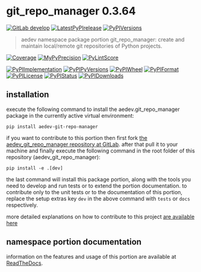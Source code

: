 <!-- THIS FILE IS EXCLUSIVELY MAINTAINED by the project aedev.aedev V0.3.17 -->
<!-- THIS FILE IS EXCLUSIVELY MAINTAINED by the project aedev.tpl_namespace_root V0.3.13 -->
# git_repo_manager 0.3.64

[![GitLab develop](https://img.shields.io/gitlab/pipeline/aedev-group/aedev_git_repo_manager/develop?logo=python)](
    https://gitlab.com/aedev-group/aedev_git_repo_manager)
[![LatestPyPIrelease](
    https://img.shields.io/gitlab/pipeline/aedev-group/aedev_git_repo_manager/release0.3.63?logo=python)](
    https://gitlab.com/aedev-group/aedev_git_repo_manager/-/tree/release0.3.63)
[![PyPIVersions](https://img.shields.io/pypi/v/aedev_git_repo_manager)](
    https://pypi.org/project/aedev-git-repo-manager/#history)

>aedev namespace package portion git_repo_manager: create and maintain local/remote git repositories of Python projects.

[![Coverage](https://aedev-group.gitlab.io/aedev_git_repo_manager/coverage.svg)](
    https://aedev-group.gitlab.io/aedev_git_repo_manager/coverage/index.html)
[![MyPyPrecision](https://aedev-group.gitlab.io/aedev_git_repo_manager/mypy.svg)](
    https://aedev-group.gitlab.io/aedev_git_repo_manager/lineprecision.txt)
[![PyLintScore](https://aedev-group.gitlab.io/aedev_git_repo_manager/pylint.svg)](
    https://aedev-group.gitlab.io/aedev_git_repo_manager/pylint.log)

[![PyPIImplementation](https://img.shields.io/pypi/implementation/aedev_git_repo_manager)](
    https://gitlab.com/aedev-group/aedev_git_repo_manager/)
[![PyPIPyVersions](https://img.shields.io/pypi/pyversions/aedev_git_repo_manager)](
    https://gitlab.com/aedev-group/aedev_git_repo_manager/)
[![PyPIWheel](https://img.shields.io/pypi/wheel/aedev_git_repo_manager)](
    https://gitlab.com/aedev-group/aedev_git_repo_manager/)
[![PyPIFormat](https://img.shields.io/pypi/format/aedev_git_repo_manager)](
    https://pypi.org/project/aedev-git-repo-manager/)
[![PyPILicense](https://img.shields.io/pypi/l/aedev_git_repo_manager)](
    https://gitlab.com/aedev-group/aedev_git_repo_manager/-/blob/develop/LICENSE.md)
[![PyPIStatus](https://img.shields.io/pypi/status/aedev_git_repo_manager)](
    https://libraries.io/pypi/aedev-git-repo-manager)
[![PyPIDownloads](https://img.shields.io/pypi/dm/aedev_git_repo_manager)](
    https://pypi.org/project/aedev-git-repo-manager/#files)


## installation


execute the following command to install the
aedev.git_repo_manager package
in the currently active virtual environment:
 
```shell script
pip install aedev-git-repo-manager
```

if you want to contribute to this portion then first fork
[the aedev_git_repo_manager repository at GitLab](
https://gitlab.com/aedev-group/aedev_git_repo_manager "aedev.git_repo_manager code repository").
after that pull it to your machine and finally execute the
following command in the root folder of this repository
(aedev_git_repo_manager):

```shell script
pip install -e .[dev]
```

the last command will install this package portion, along with the tools you need
to develop and run tests or to extend the portion documentation. to contribute only to the unit tests or to the
documentation of this portion, replace the setup extras key `dev` in the above command with `tests` or `docs`
respectively.

more detailed explanations on how to contribute to this project
[are available here](
https://gitlab.com/aedev-group/aedev_git_repo_manager/-/blob/develop/CONTRIBUTING.rst)


## namespace portion documentation

information on the features and usage of this portion are available at
[ReadTheDocs](
https://aedev.readthedocs.io/en/latest/_autosummary/aedev.git_repo_manager.html
"aedev_git_repo_manager documentation").
